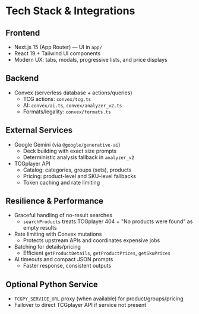 # Tech Stack & Integrations

## Frontend
- Next.js 15 (App Router) — UI in `app/`
- React 19 + Tailwind UI components
- Modern UX: tabs, modals, progressive lists, and price displays

## Backend
- Convex (serverless database + actions/queries)
  - TCG actions: `convex/tcg.ts`
  - AI: `convex/ai.ts`, `convex/analyzer_v2.ts`
  - Formats/legality: `convex/formats.ts`

## External Services
- Google Gemini (via `@google/generative-ai`)
  - Deck building with exact size prompts
  - Deterministic analysis fallback in `analyzer_v2`
- TCGplayer API
  - Catalog: categories, groups (sets), products
  - Pricing: product-level and SKU-level fallbacks
  - Token caching and rate limiting

## Resilience & Performance
- Graceful handling of no-result searches
  - `searchProducts` treats TCGplayer 404 + "No products were found" as empty results
- Rate limiting with Convex mutations
  - Protects upstream APIs and coordinates expensive jobs
- Batching for details/pricing
  - Efficient `getProductDetails`, `getProductPrices`, `getSkuPrices`
- AI timeouts and compact JSON prompts
  - Faster response, consistent outputs

## Optional Python Service
- `TCGPY_SERVICE_URL` proxy (when available) for product/groups/pricing
- Failover to direct TCGplayer API if service not present
